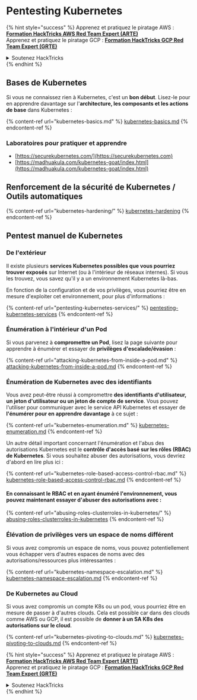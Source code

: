 # Pentesting Kubernetes

{% hint style="success" %}
Apprenez et pratiquez le piratage AWS :<img src="/.gitbook/assets/image.png" alt="" data-size="line">[**Formation HackTricks AWS Red Team Expert (ARTE)**](https://training.hacktricks.xyz/courses/arte)<img src="/.gitbook/assets/image.png" alt="" data-size="line">\
Apprenez et pratiquez le piratage GCP : <img src="/.gitbook/assets/image (2).png" alt="" data-size="line">[**Formation HackTricks GCP Red Team Expert (GRTE)**<img src="/.gitbook/assets/image (2).png" alt="" data-size="line">](https://training.hacktricks.xyz/courses/grte)

<details>

<summary>Soutenez HackTricks</summary>

* Consultez les [**plans d'abonnement**](https://github.com/sponsors/carlospolop)!
* **Rejoignez le** 💬 [**groupe Discord**](https://discord.gg/hRep4RUj7f) ou le [**groupe Telegram**](https://t.me/peass) ou **suivez-nous** sur **Twitter** 🐦 [**@hacktricks\_live**](https://twitter.com/hacktricks\_live)**.**
* **Partagez des astuces de piratage en soumettant des PR aux** [**HackTricks**](https://github.com/carlospolop/hacktricks) et [**HackTricks Cloud**](https://github.com/carlospolop/hacktricks-cloud) dépôts GitHub.

</details>
{% endhint %}

## Bases de Kubernetes

Si vous ne connaissez rien à Kubernetes, c'est un **bon début**. Lisez-le pour en apprendre davantage sur l'**architecture, les composants et les actions de base** dans Kubernetes :

{% content-ref url="kubernetes-basics.md" %}
[kubernetes-basics.md](kubernetes-basics.md)
{% endcontent-ref %}

### Laboratoires pour pratiquer et apprendre

* [https://securekubernetes.com/](https://securekubernetes.com)
* [https://madhuakula.com/kubernetes-goat/index.html](https://madhuakula.com/kubernetes-goat/index.html)

## Renforcement de la sécurité de Kubernetes / Outils automatiques

{% content-ref url="kubernetes-hardening/" %}
[kubernetes-hardening](kubernetes-hardening/)
{% endcontent-ref %}

## Pentest manuel de Kubernetes

### De l'extérieur

Il existe plusieurs **services Kubernetes possibles que vous pourriez trouver exposés** sur Internet (ou à l'intérieur de réseaux internes). Si vous les trouvez, vous savez qu'il y a un environnement Kubernetes là-bas.

En fonction de la configuration et de vos privilèges, vous pourriez être en mesure d'exploiter cet environnement, pour plus d'informations :

{% content-ref url="pentesting-kubernetes-services/" %}
[pentesting-kubernetes-services](pentesting-kubernetes-services/)
{% endcontent-ref %}

### Énumération à l'intérieur d'un Pod

Si vous parvenez à **compromettre un Pod**, lisez la page suivante pour apprendre à énumérer et essayer de **privilèges d'escalade/évasion** :

{% content-ref url="attacking-kubernetes-from-inside-a-pod.md" %}
[attacking-kubernetes-from-inside-a-pod.md](attacking-kubernetes-from-inside-a-pod.md)
{% endcontent-ref %}

### Énumération de Kubernetes avec des identifiants

Vous avez peut-être réussi à compromettre **des identifiants d'utilisateur, un jeton d'utilisateur ou un jeton de compte de service**. Vous pouvez l'utiliser pour communiquer avec le service API Kubernetes et essayer de **l'énumérer pour en apprendre davantage** à ce sujet :

{% content-ref url="kubernetes-enumeration.md" %}
[kubernetes-enumeration.md](kubernetes-enumeration.md)
{% endcontent-ref %}

Un autre détail important concernant l'énumération et l'abus des autorisations Kubernetes est le **contrôle d'accès basé sur les rôles (RBAC) de Kubernetes**. Si vous souhaitez abuser des autorisations, vous devriez d'abord en lire plus ici :

{% content-ref url="kubernetes-role-based-access-control-rbac.md" %}
[kubernetes-role-based-access-control-rbac.md](kubernetes-role-based-access-control-rbac.md)
{% endcontent-ref %}

#### En connaissant le RBAC et en ayant énuméré l'environnement, vous pouvez maintenant essayer d'abuser des autorisations avec :

{% content-ref url="abusing-roles-clusterroles-in-kubernetes/" %}
[abusing-roles-clusterroles-in-kubernetes](abusing-roles-clusterroles-in-kubernetes/)
{% endcontent-ref %}

### Élévation de privilèges vers un espace de noms différent

Si vous avez compromis un espace de noms, vous pouvez potentiellement vous échapper vers d'autres espaces de noms avec des autorisations/ressources plus intéressantes :

{% content-ref url="kubernetes-namespace-escalation.md" %}
[kubernetes-namespace-escalation.md](kubernetes-namespace-escalation.md)
{% endcontent-ref %}

### De Kubernetes au Cloud

Si vous avez compromis un compte K8s ou un pod, vous pourriez être en mesure de passer à d'autres clouds. Cela est possible car dans des clouds comme AWS ou GCP, il est possible de **donner à un SA K8s des autorisations sur le cloud**.

{% content-ref url="kubernetes-pivoting-to-clouds.md" %}
[kubernetes-pivoting-to-clouds.md](kubernetes-pivoting-to-clouds.md)
{% endcontent-ref %}

{% hint style="success" %}
Apprenez et pratiquez le piratage AWS :<img src="/.gitbook/assets/image.png" alt="" data-size="line">[**Formation HackTricks AWS Red Team Expert (ARTE)**](https://training.hacktricks.xyz/courses/arte)<img src="/.gitbook/assets/image.png" alt="" data-size="line">\
Apprenez et pratiquez le piratage GCP : <img src="/.gitbook/assets/image (2).png" alt="" data-size="line">[**Formation HackTricks GCP Red Team Expert (GRTE)**<img src="/.gitbook/assets/image (2).png" alt="" data-size="line">](https://training.hacktricks.xyz/courses/grte)

<details>

<summary>Soutenez HackTricks</summary>

* Consultez les [**plans d'abonnement**](https://github.com/sponsors/carlospolop)!
* **Rejoignez le** 💬 [**groupe Discord**](https://discord.gg/hRep4RUj7f) ou le [**groupe Telegram**](https://t.me/peass) ou **suivez-nous** sur **Twitter** 🐦 [**@hacktricks\_live**](https://twitter.com/hacktricks\_live)**.**
* **Partagez des astuces de piratage en soumettant des PR aux** [**HackTricks**](https://github.com/carlospolop/hacktricks) et [**HackTricks Cloud**](https://github.com/carlospolop/hacktricks-cloud) dépôts GitHub.

</details>
{% endhint %}
